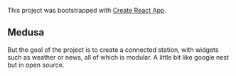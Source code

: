 This project was bootstrapped with [Create React App](https://github.com/facebook/create-react-app).

## Medusa

But the goal of the project is to create a connected station, with widgets such as weather or news, all of which is modular. A little bit like google nest but in open source.
